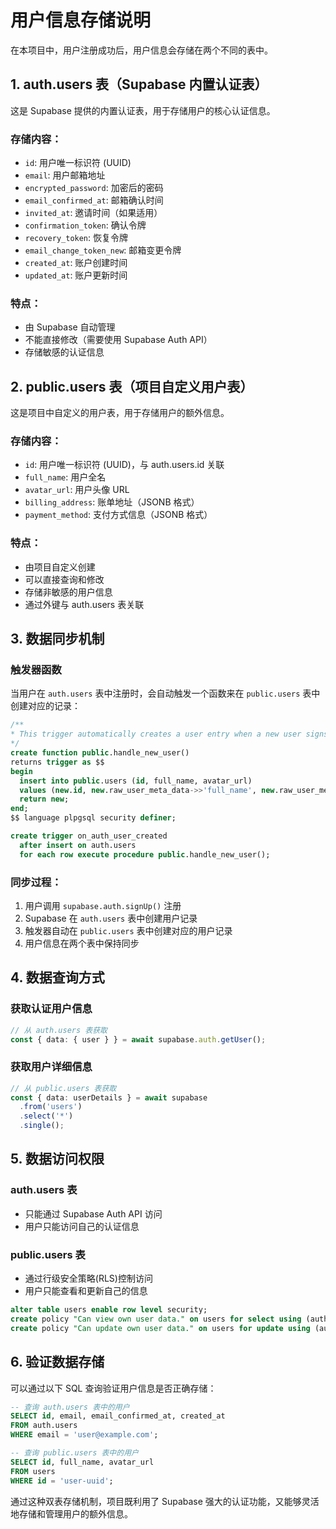# 用户信息存储说明

在本项目中，用户注册成功后，用户信息会存储在两个不同的表中。

## 1. auth.users 表（Supabase 内置认证表）

这是 Supabase 提供的内置认证表，用于存储用户的核心认证信息。

### 存储内容：
- `id`: 用户唯一标识符 (UUID)
- `email`: 用户邮箱地址
- `encrypted_password`: 加密后的密码
- `email_confirmed_at`: 邮箱确认时间
- `invited_at`: 邀请时间（如果适用）
- `confirmation_token`: 确认令牌
- `recovery_token`: 恢复令牌
- `email_change_token_new`: 邮箱变更令牌
- `created_at`: 账户创建时间
- `updated_at`: 账户更新时间

### 特点：
- 由 Supabase 自动管理
- 不能直接修改（需要使用 Supabase Auth API）
- 存储敏感的认证信息

## 2. public.users 表（项目自定义用户表）

这是项目中自定义的用户表，用于存储用户的额外信息。

### 存储内容：
- `id`: 用户唯一标识符 (UUID)，与 auth.users.id 关联
- `full_name`: 用户全名
- `avatar_url`: 用户头像 URL
- `billing_address`: 账单地址（JSONB 格式）
- `payment_method`: 支付方式信息（JSONB 格式）

### 特点：
- 由项目自定义创建
- 可以直接查询和修改
- 存储非敏感的用户信息
- 通过外键与 auth.users 表关联

## 3. 数据同步机制

### 触发器函数
当用户在 `auth.users` 表中注册时，会自动触发一个函数来在 `public.users` 表中创建对应的记录：

```sql
/**
* This trigger automatically creates a user entry when a new user signs up via Supabase Auth.
*/ 
create function public.handle_new_user() 
returns trigger as $$
begin
  insert into public.users (id, full_name, avatar_url)
  values (new.id, new.raw_user_meta_data->>'full_name', new.raw_user_meta_data->>'avatar_url');
  return new;
end;
$$ language plpgsql security definer;

create trigger on_auth_user_created
  after insert on auth.users
  for each row execute procedure public.handle_new_user();
```

### 同步过程：
1. 用户调用 `supabase.auth.signUp()` 注册
2. Supabase 在 `auth.users` 表中创建用户记录
3. 触发器自动在 `public.users` 表中创建对应的用户记录
4. 用户信息在两个表中保持同步

## 4. 数据查询方式

### 获取认证用户信息
```typescript
// 从 auth.users 表获取
const { data: { user } } = await supabase.auth.getUser();
```

### 获取用户详细信息
```typescript
// 从 public.users 表获取
const { data: userDetails } = await supabase
  .from('users')
  .select('*')
  .single();
```

## 5. 数据访问权限

### auth.users 表
- 只能通过 Supabase Auth API 访问
- 用户只能访问自己的认证信息

### public.users 表
- 通过行级安全策略(RLS)控制访问
- 用户只能查看和更新自己的信息

```sql
alter table users enable row level security;
create policy "Can view own user data." on users for select using (auth.uid() = id);
create policy "Can update own user data." on users for update using (auth.uid() = id);
```

## 6. 验证数据存储

可以通过以下 SQL 查询验证用户信息是否正确存储：

```sql
-- 查询 auth.users 表中的用户
SELECT id, email, email_confirmed_at, created_at 
FROM auth.users 
WHERE email = 'user@example.com';

-- 查询 public.users 表中的用户
SELECT id, full_name, avatar_url 
FROM users 
WHERE id = 'user-uuid';
```

通过这种双表存储机制，项目既利用了 Supabase 强大的认证功能，又能够灵活地存储和管理用户的额外信息。
